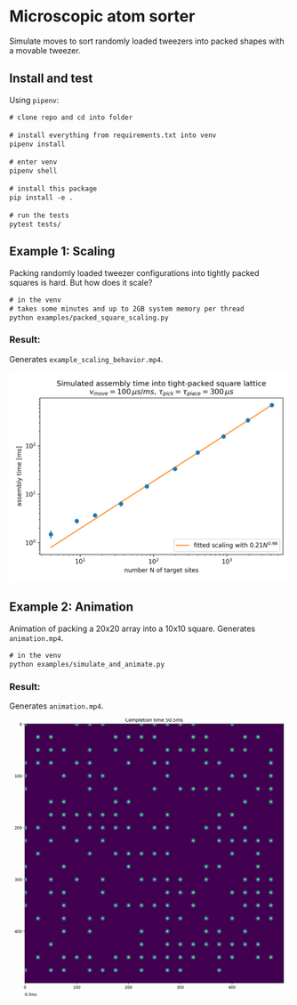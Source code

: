 # Microscopic atom sorter

Simulate moves to sort randomly loaded tweezers into packed shapes with a movable tweezer.


## Install and test
Using `pipenv`:
```
# clone repo and cd into folder

# install everything from requirements.txt into venv
pipenv install

# enter venv
pipenv shell

# install this package
pip install -e .

# run the tests
pytest tests/
```


## Example 1: Scaling
Packing randomly loaded tweezer configurations into tightly packed squares is hard.
But how does it scale?
```
# in the venv
# takes some minutes and up to 2GB system memory per thread
python examples/packed_square_scaling.py
```

### Result:
Generates `example_scaling_behavior.mp4`.

![Example 1](example_scaling_behavior.png)


## Example 2: Animation
Animation of packing a 20x20 array into a 10x10 square.
Generates `animation.mp4`.
```
# in the venv
python examples/simulate_and_animate.py
```

### Result:
Generates `animation.mp4`.

![Example 2](animation.gif)

